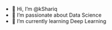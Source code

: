 - 👋 Hi, I’m @kShariq
- 👀 I’m passionate about Data Science 
- 🌱 I’m currently learning Deep Learning

<!---
kShariq/kShariq is a ✨ special ✨ repository because its `README.md` (this file) appears on your GitHub profile.
You can click the Preview link to take a look at your changes.
--->
